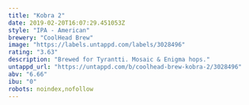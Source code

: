 ```yaml
---
title: "Kobra 2"
date: 2019-02-20T16:07:29.451053Z
style: "IPA - American"
brewery: "CoolHead Brew"
image: "https://labels.untappd.com/labels/3028496"
rating: "3.63"
description: "Brewed for Tyrantti. Mosaic & Enigma hops."
untappd_url: "https://untappd.com/b/coolhead-brew-kobra-2/3028496"
abv: "6.66"
ibu: "0"
robots: noindex,nofollow
---
```

